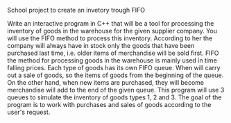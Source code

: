 School project to create an invetory trough FIFO 

Write an interactive program in C++ that will be a tool
for processing the inventory of goods in the warehouse for the given supplier company.
You will use the FIFO method to process this inventory. According to her
the company will always have in stock only the goods that have been purchased
last time, i.e. older items of merchandise will be sold first. FIFO
the method for processing goods in the warehouse is mainly used in time
falling prices. Each type of goods has its own FIFO queue. When
will carry out a sale of goods, so the items of goods from
the beginning of the queue. On the other hand, when new items are purchased, they will become merchandise
will add to the end of the given queue.
This program will use 3 queues to simulate the inventory of goods
types 1, 2 and 3. The goal of the program is to work with purchases and sales of goods
according to the user's request.
